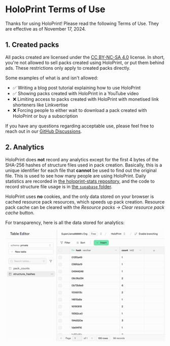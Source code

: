# HoloPrint Terms of Use
Thanks for using HoloPrint! Please read the following Terms of Use. They are effective as of November 17, 2024.

## 1. Created packs
All packs created are licensed under the [CC BY-NC-SA 4.0](https://creativecommons.org/licenses/by-nc-sa/4.0/deed.en) license. In short, you're not allowed to sell packs created using HoloPrint, or put them behind ads. These restrictions only apply to created packs directly.

Some examples of what is and isn't allowed:
- ✅ Writing a blog post tutorial explaining how to use HoloPrint
- ✅ Showing packs created with HoloPrint in a YouTube video
- ❌ Limiting access to packs created with HoloPrint with monetised link shorteners like Linkvertise
- ❌ Forcing people to either wait to download a pack created with HoloPrint or buy a subscription

If you have any questions regarding acceptable use, please feel free to reach out in our [GitHub Discussions](https://github.com/SuperLlama88888/holoprint/discussions).

## 2. Analytics
HoloPrint does **not** record any analytics except for the first 4 bytes of the SHA-256 hashes of structure files used in pack creation. Basically, this is a unique identifier for each file that **cannot** be used to find out the original file. This is used to see how many people are using HoloPrint. Daily statistics are recorded in [the holoprint-stats repository](https://github.com/SuperLlama88888/holoprint-stats), and the code to record structure file usage is in [the `supabase` folder](https://github.com/SuperLlama88888/holoprint/tree/main/supabase).

HoloPrint uses **no** cookies, and the only data stored on your browser is cached resource pack resources, which speeds up pack creation. Resource pack cache can be cleared with the _Resource packs -> Clear resource pack cache_ button.

For transparency, here is all the data stored for analytics:

![Structure hashes table](images/structureHashesTable.png)